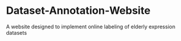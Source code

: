 # Dataset-Annotation-Website
A website designed to implement online labeling of elderly expression datasets
